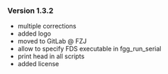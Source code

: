 ### Version 1.3.2
- multiple corrections
- added logo
- moved to GitLab @ FZJ
- allow to specify FDS executable in fgg_run_serial
- print head in all scripts
- added license